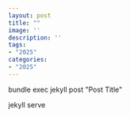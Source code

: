 ```yaml
---
layout: post
title: ""
image: ''
description: ''
tags:
- "2025"
categories:
- "2025"
---
```



bundle exec jekyll post "Post Title"

jekyll serve